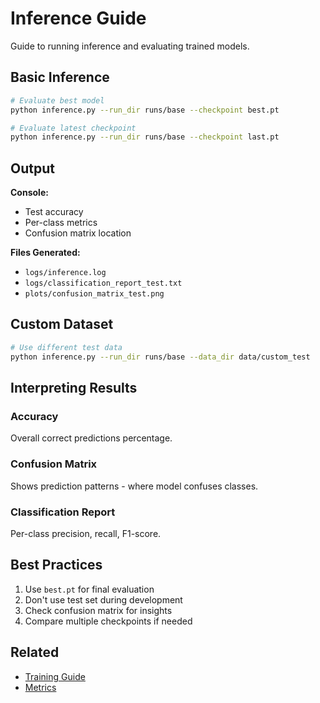 # Inference Guide

Guide to running inference and evaluating trained models.

## Basic Inference

```bash
# Evaluate best model
python inference.py --run_dir runs/base --checkpoint best.pt

# Evaluate latest checkpoint
python inference.py --run_dir runs/base --checkpoint last.pt
```

## Output

**Console:**
- Test accuracy
- Per-class metrics
- Confusion matrix location

**Files Generated:**
- `logs/inference.log`
- `logs/classification_report_test.txt`
- `plots/confusion_matrix_test.png`

## Custom Dataset

```bash
# Use different test data
python inference.py --run_dir runs/base --data_dir data/custom_test
```

## Interpreting Results

### Accuracy
Overall correct predictions percentage.

### Confusion Matrix
Shows prediction patterns - where model confuses classes.

### Classification Report
Per-class precision, recall, F1-score.

## Best Practices

1. Use `best.pt` for final evaluation
2. Don't use test set during development
3. Check confusion matrix for insights
4. Compare multiple checkpoints if needed

## Related

- [Training Guide](training.md)
- [Metrics](../architecture/ml-src-modules.md#metricspy)
